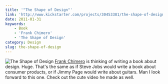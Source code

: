 ```yaml
---
title: '"The Shape of Design"'
link: 'http://www.kickstarter.com/projects/30453381/the-shape-of-design'
date: 2011-01-31
keywords:
    - Book
    - 'Frank Chimero'
    - 'The Shape of Design'
category: Design
slug: the-shape-of-design
---
```


![](http://www.frankchimero.com/dropbox/shapeofdesign/book.jpg "The Shape of Design")
[Frank Chimero](http://frankchimero.com) is thinking of writing a book about design. Huge. That's
the same as if Steve Jobs would write a book about consumer products, or if Jimmy Page would write
about guitars. Man I look forward to this one. Check out the cute video he made as well.
